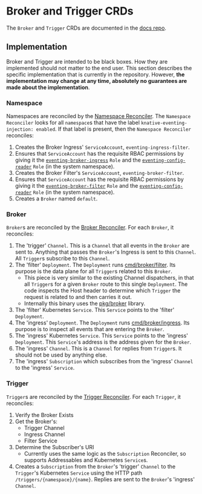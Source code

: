 # Broker and Trigger CRDs

The `Broker` and `Trigger` CRDs are documented in the
[docs repo](https://github.com/knative/docs/blob/master/docs/eventing/broker-trigger.md).

## Implementation

Broker and Trigger are intended to be black boxes. How they are implemented
should not matter to the end user. This section describes the specific
implementation that is currently in the repository. However, **the
implementation may change at any time, absolutely no guarantees are made about
the implementation**.

### Namespace

Namespaces are reconciled by the
[Namespace Reconciler](../../pkg/reconciler/namespace). The
`Namespace Reconciler` looks for all `namespace`s that have the label
`knative-eventing-injection: enabled`. If that label is present, then the
`Namespace Reconciler` reconciles:

1. Creates the Broker Ingress' `ServiceAccount`, `eventing-ingress-filter`.
1. Ensures that `ServiceAccount` has the requisite RBAC permissions by giving it
   the [`eventing-broker-ingress`](../../config/200-broker-clusterrole.yaml)
   `Role` and the
   [`eventing-config-reader`](../../config/200-broker-clusterrole.yaml) `Role`
   (in the system namespace).
1. Creates the Broker Filter's `ServiceAccount`, `eventing-broker-filter`.
1. Ensures that `ServiceAccount` has the requisite RBAC permissions by giving it
   the [`eventing-broker-filter`](../../config/200-broker-clusterrole.yaml)
   `Role` and the
   [`eventing-config-reader`](../../config/200-broker-clusterrole.yaml) `Role`
   (in the system namespace).
1. Creates a `Broker` named `default`.

### Broker

`Broker`s are reconciled by the
[Broker Reconciler](../../pkg/reconciler/broker). For each `Broker`, it
reconciles:

1. The 'trigger' `Channel`. This is a `Channel` that all events in the `Broker`
   are sent to. Anything that passes the `Broker`'s Ingress is sent to this
   `Channel`. All `Trigger`s subscribe to this `Channel`.
1. The 'filter' `Deployment`. The `Deployment` runs
   [cmd/broker/filter](../../cmd/broker/filter). Its purpose is the data plane
   for all `Trigger`s related to this `Broker`.
   - This piece is very similar to the existing Channel dispatchers, in that all
     `Trigger`s for a given `Broker` route to this single `Deployment`. The code
     inspects the Host header to determine which `Trigger` the request is
     related to and then carries it out.
   - Internally this binary uses the [pkg/broker](../../pkg/broker) library.
1. The 'filter' Kubernetes `Service`. This `Service` points to the 'filter'
   `Deployment`.
1. The 'ingress' `Deployment`. The `Deployment` runs
   [cmd/broker/ingress](../../cmd/broker/ingress). Its purpose is to inspect all
   events that are entering the `Broker`.
1. The 'ingress' Kubernetes `Service`. This `Service` points to the 'ingress'
   `Deployment`. This `Service`'s address is the address given for the `Broker`.
1. The 'ingress' `Channel`. This is a `Channel` for replies from `Trigger`s. It
   should not be used by anything else.
1. The 'ingress' `Subscription` which subscribes from the 'ingress' `Channel` to
   the 'ingress' `Service`.

### Trigger

`Trigger`s are reconciled by the
[Trigger Reconciler](../../pkg/reconciler/trigger). For each `Trigger`, it
reconciles:

1. Verify the Broker Exists
1. Get the Broker's:
   - Trigger Channel
   - Ingress Channel
   - Filter Service
1. Determine the Subscriber's URI
   - Currently uses the same logic as the `Subscription` Reconciler, so supports
     Addressables and Kubernetes `Service`s.
1. Creates a `Subscription` from the `Broker`'s 'trigger' `Channel` to the
   `Trigger`'s Kubernetes `Service` using the HTTP path
   `/triggers/{namespace}/{name}`. Replies are sent to the `Broker`'s 'ingress'
   `Channel`.
